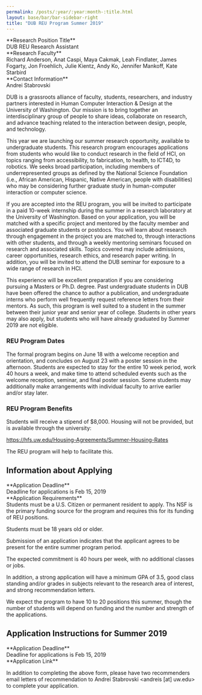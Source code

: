 ```yaml
---
permalink: /posts/:year/:year:month-:title.html
layout: base/bar/bar-sidebar-right
title: "DUB REU Program Summer 2019"
---
```


<div class="row">
<div class="col-md-4" markdown="block">
**Research Position Title**
</div>
<div class="col-md-8" markdown="block">
DUB REU Research Assistant
</div>
</div>

<div class="row">
<div class="col-md-4" markdown="block">
**Research Faculty**
</div>
<div class="col-md-8" markdown="block">
Richard Anderson, Anat Caspi, Maya Cakmak, Leah Findlater, James Fogarty, Jon Froehlich, Julie Kientz, Andy Ko, Jennifer Mankoff, Kate Starbird
</div>
</div>

<div class="row">
<div class="col-md-4" markdown="block">
**Contact Information**
</div>
<div class="col-md-8" markdown="block">
Andrei Stabrovski <andreis [at] uw.edu>
</div>
</div>

DUB is a grassroots alliance of faculty, students, researchers, and industry partners interested in Human Computer Interaction & Design at the University of Washington. Our mission is to bring together an interdisciplinary group of people to share ideas, collaborate on research, and advance teaching related to the interaction between design, people, and technology.

This year we are launching our summer research opportunity, available to undergraduate students. This research program encourages applications from students who would like to conduct research in the field of HCI, on topics ranging from accessibility, to fabrication, to health, to ICT4D, to robotics. We seeks broad participation, including members of underrepresented groups as defined by the National Science Foundation (i.e., African American, Hispanic, Native American, people with disabilities) who may be considering further graduate study in human-computer interaction or computer science.

If you are accepted into the REU program, you will be invited to participate in a paid 10-week internship during the summer in a research laboratory at the University of Washington. Based on your application, you will be matched with a specific project and mentored by the faculty member and associated graduate students or postdocs. You will learn about research through engagement in the project you are matched to, through interactions with other students, and through a weekly mentoring seminars focused on research and associated skills. Topics covered may include admissions, career opportunities, research ethics, and research paper writing. In addition, you will be invited to attend the DUB seminar for exposure to a wide range of research in HCI.

This experience will be excellent preparation if you are considering pursuing a Masters or Ph.D. degree. Past undergraduate students in DUB have been offered the chance to author a publication, and undergraduate interns who perform well frequently request reference letters from their mentors.   As such, this program is well suited to a student in the summer between their junior year and senior year of college. Students in other years may also apply, but students who will have already graduated by Summer 2019 are not eligible.

### REU Program Dates
The formal program begins on June 18 with a welcome reception and orientation, and concludes on August 23 with a poster session in the afternoon. Students are expected to stay for the entire 10 week period, work 40 hours a week, and make time to attend scheduled events such as the welcome reception, seminar, and final poster session. Some students may additionally make arrangements with individual faculty to arrive earlier and/or stay later.

### REU Program Benefits
Students will receive a stipend of $8,000.  Housing will not be provided, but is available through the university:

<https://hfs.uw.edu/Housing-Agreements/Summer-Housing-Rates>

The REU program will help to facilitate this.

## Information about Applying

<div class="row">
<div class="col-md-4" markdown="block">
**Application Deadline**
</div>
<div class="col-md-8" markdown="block">
Deadline for applications is Feb 15, 2019
</div>
</div>

<div class="row">
<div class="col-md-4" markdown="block">
**Application Requirements**
</div>
<div class="col-md-8" markdown="block">
Students must be a U.S. Citizen or permanent resident to apply. Ths NSF is the primary funding source for the program and requires this for its funding of REU positions.

Students must be 18 years old or older.

Submission of an application indicates that the applicant agrees to be present for the entire summer program period.

The expected commitment is 40 hours per week, with no additional classes or jobs.
</div>
</div>

In addition, a strong application will have a minimum GPA of 3.5, good class standing and/or grades in subjects relevant to the research area of interest, and strong recommendation letters.

We expect the program to have 10 to 20 positions this summer, though the number of students will depend on funding and the number and strength of the applications.

## Application Instructions for Summer 2019

<div class="row">
<div class="col-md-4" markdown="block">
**Application Deadline**
</div>
<div class="col-md-8" markdown="block">
Deadline for applications is Feb 15, 2019
</div>
</div>

<div class="row">
<div class="col-md-4" markdown="block">
**Application Link**
</div>
<div class="col-md-8" markdown="block">
<https://goo.gl/forms/YL4XTaadishMO1fA2>
</div>
</div>


In addition to completing the above form, please have two recommenders email letters of recommendation to Andrei Stabrovski <andreis [at] uw.edu> to complete your application.
